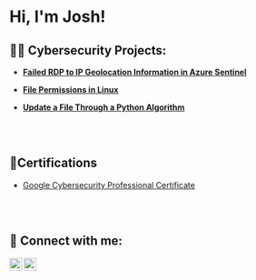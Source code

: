 # Hi, I'm Josh! 
  
## 👨‍💻 Cybersecurity Projects:

- <b>[Failed RDP to IP Geolocation Information in Azure Sentinel](https://github.com/josh-kell/AzureSentinelLab)</b>
 
- <b>[File Permissions in Linux](https://github.com/josh-kell/File_Permissions_in_Linux/blob/main/README.md)</b>

- <b>[Update a File Through a Python Algorithm](https://github.com/josh-kell/Update_a_File_Through_a_Python_Algorithm/blob/main/README.md)</b>
<br>
</br>

<h2>📃Certifications</h2>
 
- [Google Cybersecurity Professional Certificate](https://www.coursera.org/account/accomplishments/specialization/certificate/BTDVRRDMZJ77)

<br>
</br>

## 🤳 Connect with me:

[<img align="left" alt="JoshMadakor | LinkedIn" width="22px" src="https://cdn.jsdelivr.net/npm/simple-icons@v3/icons/linkedin.svg" />][linkedin]
[<img align="left" alt="JoshMadakor | Instagram" width="22px" src="https://cdn.jsdelivr.net/npm/simple-icons@v3/icons/instagram.svg" />][instagram]

[linkedin]: https://www.linkedin.com/in/josh-kell/
[instagram]: https://www.instagram.com/joshkell8/

